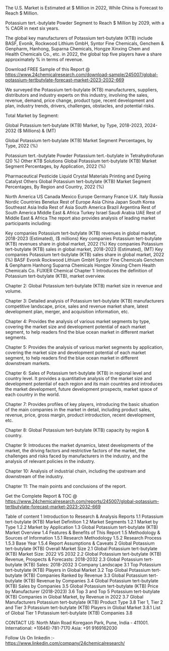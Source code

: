 The U.S. Market is Estimated at $ Million in 2022, While China is Forecast to Reach $ Million.

Potassium tert.-butylate Powder Segment to Reach $ Million by 2029, with a % CAGR in next six years.

The global key manufacturers of Potassium tert-butylate (KTB) include BASF, Evonik, Rockwood Lithium GmbH, Syntor Fine Chemicals, Genchem & Genpharm, Hanhong, Suparna Chemicals, Hongze Xinxing Chem and Health Chemicals Co., etc. in 2022, the global top five players have a share approximately % in terms of revenue.

Download FREE Sample of this Report @ https://www.24chemicalresearch.com/download-sample/245007/global-potassium-tertbutylate-forecast-market-2023-2032-669

We surveyed the Potassium tert-butylate (KTB) manufacturers, suppliers, distributors and industry experts on this industry, involving the sales, revenue, demand, price change, product type, recent development and plan, industry trends, drivers, challenges, obstacles, and potential risks.

Total Market by Segment:

Global Potassium tert-butylate (KTB) Market, by Type, 2018-2023, 2024-2032 ($ Millions) & (MT)

Global Potassium tert-butylate (KTB) Market Segment Percentages, by Type, 2022 (%)

Potassium tert.-butylate Powder
Potassium tert.-butylate in Tetrahydrofuran (20 %)
Other KTB Solutions
Global Potassium tert-butylate (KTB) Market Segment Percentages, by Application, 2022 (%)

Pharmaceutical
Pesticide
Liquid Crystal Materials
Printing and Dyeing
Catalyst
Others
Global Potassium tert-butylate (KTB) Market Segment Percentages, By Region and Country, 2022 (%)

North America
US
Canada
Mexico
Europe
Germany
France
U.K.
Italy
Russia
Nordic Countries
Benelux
Rest of Europe
Asia
China
Japan
South Korea
Southeast Asia
India
Rest of Asia
South America
Brazil
Argentina
Rest of South America
Middle East & Africa
Turkey
Israel
Saudi Arabia
UAE
Rest of Middle East & Africa
The report also provides analysis of leading market participants including:

Key companies Potassium tert-butylate (KTB) revenues in global market, 2018-2023 (Estimated), ($ millions)
Key companies Potassium tert-butylate (KTB) revenues share in global market, 2022 (%)
Key companies Potassium tert-butylate (KTB) sales in global market, 2018-2023 (Estimated), (MT)
Key companies Potassium tert-butylate (KTB) sales share in global market, 2022 (%)
BASF
Evonik
Rockwood Lithium GmbH
Syntor Fine Chemicals
Genchem & Genpharm
Hanhong
Suparna Chemicals
Hongze Xinxing Chem
Health Chemicals Co.
FUXIER Chemical
Chapter 1: Introduces the definition of Potassium tert-butylate (KTB), market overview.

Chapter 2: Global Potassium tert-butylate (KTB) market size in revenue and volume.

Chapter 3: Detailed analysis of Potassium tert-butylate (KTB) manufacturers competitive landscape, price, sales and revenue market share, latest development plan, merger, and acquisition information, etc.

Chapter 4: Provides the analysis of various market segments by type, covering the market size and development potential of each market segment, to help readers find the blue ocean market in different market segments.

Chapter 5: Provides the analysis of various market segments by application, covering the market size and development potential of each market segment, to help readers find the blue ocean market in different downstream markets.

Chapter 6: Sales of Potassium tert-butylate (KTB) in regional level and country level. It provides a quantitative analysis of the market size and development potential of each region and its main countries and introduces the market development, future development prospects, market space of each country in the world.

Chapter 7: Provides profiles of key players, introducing the basic situation of the main companies in the market in detail, including product sales, revenue, price, gross margin, product introduction, recent development, etc.

Chapter 8: Global Potassium tert-butylate (KTB) capacity by region & country.

Chapter 9: Introduces the market dynamics, latest developments of the market, the driving factors and restrictive factors of the market, the challenges and risks faced by manufacturers in the industry, and the analysis of relevant policies in the industry.

Chapter 10: Analysis of industrial chain, including the upstream and downstream of the industry.

Chapter 11: The main points and conclusions of the report.

Get the Complete Report & TOC @ https://www.24chemicalresearch.com/reports/245007/global-potassium-tertbutylate-forecast-market-2023-2032-669

Table of content
1 Introduction to Research & Analysis Reports
1.1 Potassium tert-butylate (KTB) Market Definition
1.2 Market Segments
1.2.1 Market by Type
1.2.2 Market by Application
1.3 Global Potassium tert-butylate (KTB) Market Overview
1.4 Features & Benefits of This Report
1.5 Methodology & Sources of Information
1.5.1 Research Methodology
1.5.2 Research Process
1.5.3 Base Year
1.5.4 Report Assumptions & Caveats
2 Global Potassium tert-butylate (KTB) Overall Market Size
2.1 Global Potassium tert-butylate (KTB) Market Size: 2022 VS 2032
2.2 Global Potassium tert-butylate (KTB) Revenue, Prospects & Forecasts: 2018-2032
2.3 Global Potassium tert-butylate (KTB) Sales: 2018-2032
3 Company Landscape
3.1 Top Potassium tert-butylate (KTB) Players in Global Market
3.2 Top Global Potassium tert-butylate (KTB) Companies Ranked by Revenue
3.3 Global Potassium tert-butylate (KTB) Revenue by Companies
3.4 Global Potassium tert-butylate (KTB) Sales by Companies
3.5 Global Potassium tert-butylate (KTB) Price by Manufacturer (2018-2023)
3.6 Top 3 and Top 5 Potassium tert-butylate (KTB) Companies in Global Market, by Revenue in 2022
3.7 Global Manufacturers Potassium tert-butylate (KTB) Product Type
3.8 Tier 1, Tier 2 and Tier 3 Potassium tert-butylate (KTB) Players in Global Market
3.8.1 List of Global Tier 1 Potassium tert-butylate (KTB) Companies
3.8

CONTACT US:
North Main Road Koregaon Park, Pune, India - 411001.
International: +1(646)-781-7170
Asia: +91 9169162030

Follow Us On linkedin :- https://www.linkedin.com/company/24chemicalresearch/
